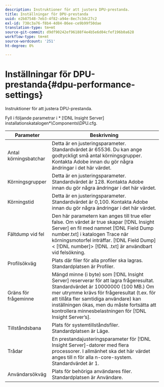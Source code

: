 ```yaml
---
description: Instruktioner för att justera DPU-prestanda.
title: Inställningar för DPU-prestanda
uuid: e2b87548-7eb3-4f82-a94e-8ec7c3dc27c2
exl-id: 738c3a76-f8b4-4d84-86ee-ce9b99f50dae
translation-type: tm+mt
source-git-commit: d9df90242ef96188f4e4b5e6d04cfef196b0a628
workflow-type: tm+mt
source-wordcount: '251'
ht-degree: 0%

---
```


# Inställningar för DPU-prestanda{#dpu-performance-settings}

Instruktioner för att justera DPU-prestanda.

Fyll i följande parametrar i * [!DNL Insight Server] installationskatalogen*\Components\DPU.cfg.

| Parameter | Beskrivning |
|---|---|
| Antal körningsbatchar | Detta är en justeringsparameter. Standardvärdet är 65536. Du kan ange godtyckligt små antal körningsgrupper. Kontakta Adobe innan du gör några ändringar i det här värdet. |
| Körningsgrupper | Detta är en justeringsparameter. Standardvärdet är 128. Kontakta Adobe innan du gör några ändringar i det här värdet. |
| Körningstid | Detta är en justeringsparameter. Standardvärdet är 0,100. Kontakta Adobe innan du gör några ändringar i det här värdet. |
| Fältdump vid fel | Den här parametern kan anges till true eller false. Om värdet är true skapar [!DNL Insight Server] en fil med namnet [!DNL Field Dump number.txt] i katalogen Trace när körningsmotorfel inträffar. [!DNL Field Dump] &lt; [!DNL number]> [!DNL .txt] är användbart vid felsökning. |
| Profilsökväg | Plats där filer för alla profiler ska lagras. Standardplatsen är Profiler\. |
| Gräns för frågeminne | Mängd minne (i byte) som [!DNL Insight Server] reserverar för att lagra frågeresultat. Standardvärdet är 10000000 (100 MB.) Om mer utrymme krävs för frågeresultat (t.ex. för att tillåta fler samtidiga användare) kan inställningen ökas, men du måste fortsätta att kontrollera minnesbelastningen för [!DNL Insight Server’s]. |
| Tillståndsbana | Plats för systemtillståndsfiler. Standardplatsen är Läge\. |
| Trådar | En prestandajusteringsparameter för [!DNL Insight Server]-datorer med flera processorer. I allmänhet ska det här värdet anges till n för alla n-core-system. Standardvärdet är 1. |
| Användarsökväg | Plats för behöriga användares filer. Standardplatsen är Användare\. |
